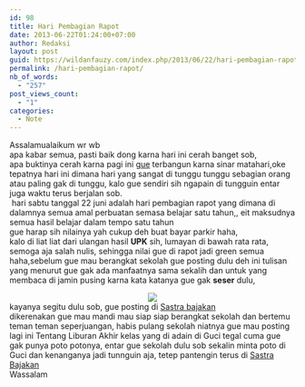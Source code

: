 ```yaml
---
id: 98
title: Hari Pembagian Rapot
date: 2013-06-22T01:24:00+07:00
author: Redaksi
layout: post
guid: https://wildanfauzy.com/index.php/2013/06/22/hari-pembagian-rapot/
permalink: /hari-pembagian-rapot/
nb_of_words:
  - "257"
post_views_count:
  - "1"
categories:
  - Note
---
```

<div dir="ltr" style="text-align:left;">
  Assalamualaikum wr wb<br />apa kabar semua, pasti baik dong karna hari ini cerah banget sob,<br />apa buktinya cerah karna pagi ini <a href="http://twitter.com/ilu_imu_inu" target="_blank" rel="noopener noreferrer">gue</a> terbangun karna sinar matahari,oke tepatnya hari ini dimana hari yang sangat di tunggu tunggu sebagian orang atau paling gak di tunggu, kalo gue sendiri sih ngapain di tungguin entar juga waktu terus berjalan sob.<br /> hari sabtu tanggal 22 juni adalah hari pembagian rapot yang dimana di dalamnya semua amal perbuatan semasa belajar satu tahun,, eit maksudnya semua hasil belajar dalam tempo satu tahun<br />gue harap sih nilainya yah cukup deh buat bayar parkir haha,<br />kalo di liat liat dari ulangan hasil <b>UPK</b> sih, lumayan di bawah rata rata, semoga aja salah nulis, sehingga nilai gue di rapot jadi green semua haha,sebelum gue mau berangkat sekolah gue posting dulu deh ini tulisan yang menurut gue gak ada manfaatnya sama sekalih dan untuk yang membaca di jamin pusing karna kata katanya gue gak <b>seser</b> dulu,</p> 
  
  <p>
  </p>
  
  <div style="clear:both;text-align:center;">
    <a href="https://wildanposts.files.wordpress.com/2013/06/d1670-images.jpg?w=768" style="margin-left:1em;margin-right:1em;"><img border="0" src="https://wildanposts.files.wordpress.com/2013/06/d1670-images.jpg?w=768" data-recalc-dims="1" /></a>
  </div>
  
  <div style="clear:both;text-align:center;">
  </div>
  
  <div style="clear:both;text-align:left;">
    kayanya segitu dulu sob, gue posting di <a href="http://sastra-bajakan.blogspot.com/" target="_blank" rel="noopener noreferrer">Sastra bajakan</a> 
  </div>
  
  <div style="clear:both;text-align:left;">
    dikerenakan gue mau mandi mau siap siap berangkat sekolah dan bertemu teman teman seperjuangan, habis pulang sekolah niatnya gue mau posting lagi ini Tentang Liburan Akhir kelas yang di adain di Guci tegal cuma gue gak punya poto potonya, entar gue sekolah dulu sob sekalin minta poto di Guci dan kenanganya jadi tunnguin aja, tetep pantengin terus di <a href="http://sastra-bajakan.blogspot.com/" target="_blank" rel="noopener noreferrer">Sastra Bajakan</a>
  </div>
  
  <div style="clear:both;text-align:left;">
  </div>
  
  <div style="clear:both;text-align:left;">
    Wassalam
  </div>
  
  <p>
    </div>